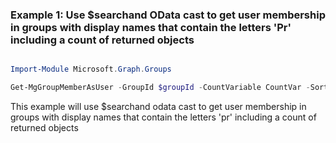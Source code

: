 ### Example 1: Use $searchand OData cast to get user membership in groups with display names that contain the letters 'Pr' including a count of returned objects

```powershell

Import-Module Microsoft.Graph.Groups

Get-MgGroupMemberAsUser -GroupId $groupId -CountVariable CountVar -Sort "displayName" -Search '"displayName:Pr"' -Property "displayName,id"  -ConsistencyLevel eventual 


```
This example will use $searchand odata cast to get user membership in groups with display names that contain the letters 'pr' including a count of returned objects

